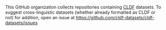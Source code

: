 This GitHub organization collects repositories containing [CLDF](https://github.com/cldf) datasets. To suggest cross-linguistic datasets
(whether already formatted as CLDF or not) for addition, open an issue at https://github.com/cldf-datasets/cldf-datasets/issues
